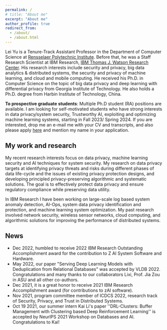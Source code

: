 ```yaml
---
permalink: /
# title: "About me"
excerpt: "About me"
author_profile: true
redirect_from: 
  - /about/
  - /about.html
---
```


Lei Yu is a Tenure-Track Assistant Professor in the Department of Computer Science at [Rensselaer Polytechnic Institute](https://www.rpi.edu/). Before that, he was a Staff Research Scientist at IBM Research, [IBM Thomas J. Watson Research Center](https://research.ibm.com/labs/watson/). His research interests include security and privacy, big data analytics & distributed systems, the security and privacy of machine learning, and cloud and mobile computing. He received his Ph.D. in Computer Science on the topic of big data privacy and deep learning with differential privacy from Georgia Institute of Technology. He also holds a Ph.D. degree from Harbin Institute of Technology, China.

**To prospective graduate students**: Multiple Ph.D student (RA) positions are available. I am looking for self-motivated students who have strong interests in data privacy/system security, Trustworthy AI, exploiting and optimizing machine learning systems, starting in Fall 2023/ Spring 2024. If you are interested, drop me an e-mail me with your CV and transcripts, and also please apply [here](https://admissions.rpi.edu/graduate/masters-and-phd-applicants) and mention my name in your application.


## My work and research
My recent research interests focus on data privacy, machine learning security and AI techniques for system security. My research on data privacy targets at identifying privacy threats and risks during different phases of data life-cycle and the issues of existing privacy protection designs, and developing principled privacy-preserving algorithmic and systematic solutions. The goal is to effectively protect data privacy and ensure regulatory compliance while preserving data utility.

In IBM Research I have been working on large-scale log based system anomaly detection, AI-Ops, system data privacy identification and protection, and machine learning system optimization. My past research involved network security, wireless sensor networks, cloud computing, and algorithmic solutions for improving the performance of distributed systems.

## News
* Dec 2022, humbled to receive 2022 IBM Research Outstanding Accomplishment award for the contribution to Z AI System Software and Hardware.
* May 2022, our paper "Serving Deep Learning Models with Deduplication from Relational Databases" was accepted by VLDB 2022. Congratulations and many thanks to our collaborators Lixi, Prof. Jia Zou in ASU and all other co-authors.
* Dec 2021, it is a great honor to receive 2021 IBM Research Accomplishment award (for contributions to zAI software).
* Nov 2021, program committee member of ICDCS 2022, research track of Security, Privacy, and Trust in Distributed Systems.
* Oct 19 2021, our summer intern Kai Li's paper ''DRL-Clusters: Buffer Management with Clustering based Deep Reinforcement Learning''
 is accepted by NeurIPS 2021 Workshop on Databases and AI. Congratulations to Kai!
 

 
